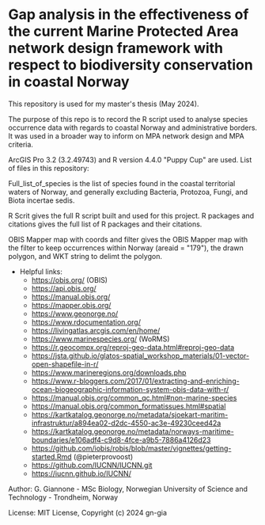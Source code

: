 # Gap analysis in the effectiveness of the current Marine Protected Area network design framework with respect to biodiversity conservation in coastal Norway
This repository is used for my master's thesis (May 2024).

The purpose of this repo is to record the R script used to analyse species occurrence data with regards to coastal Norway and administrative borders. It was used in a broader way to inform on MPA network design and MPA criteria.

ArcGIS Pro 3.2 (3.2.49743) and R version 4.4.0 "Puppy Cup" are used.
List of files in this repository:

Full_list_of_species is the list of species found in the coastal territorial waters of Norway, and generally excluding Bacteria, Protozoa, Fungi, and Biota incertae sedis.

R Scrit gives the full R script built and used for this project.
R packages and citations gives the full list of R packages and their citations.

OBIS Mapper map with coords and filter gives the OBIS Mapper map with the filter to keep occurrences within Norway (areaid = "179"), the drawn polygon, and WKT string to delimt the polygon.
 
- Helpful links:
  - https://obis.org/ (OBIS)
  - https://api.obis.org/
  - https://manual.obis.org/
  - https://mapper.obis.org/
  - https://www.geonorge.no/
  - https://www.rdocumentation.org/
  - https://livingatlas.arcgis.com/en/home/
  - https://www.marinespecies.org/ (WoRMS)
  - https://r.geocompx.org/reproj-geo-data.html#reproj-geo-data
  - https://jsta.github.io/glatos-spatial_workshop_materials/01-vector-open-shapefile-in-r/
  - https://www.marineregions.org/downloads.php
  - https://www.r-bloggers.com/2017/01/extracting-and-enriching-ocean-biogeographic-information-system-obis-data-with-r/
  - https://manual.obis.org/common_qc.html#non-marine-species
  - https://manual.obis.org/common_formatissues.html#spatial
  - https://kartkatalog.geonorge.no/metadata/sjoekart-maritim-infrastruktur/a894ea02-d2dc-4550-ac3e-49230ceed42a
  - https://kartkatalog.geonorge.no/metadata/norways-maritime-boundaries/e106adf4-c9d8-4fce-a9b5-7886a4126d23
  - https://github.com/iobis/robis/blob/master/vignettes/getting-started.Rmd (@pieterprovoost)
  - https://github.com/IUCNN/IUCNN.git 
  - https://iucnn.github.io/IUCNN/
   
Author: G. Giannone - MSc Biology, Norwegian University of Science and Technology - Trondheim, Norway

License: MIT License, Copyright (c) 2024 gn-gia
